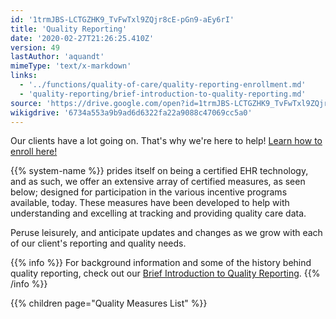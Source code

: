 ```yaml
---
id: '1trmJBS-LCTGZHK9_TvFwTxl9ZQjr8cE-pGn9-aEy6rI'
title: 'Quality Reporting'
date: '2020-02-27T21:26:25.410Z'
version: 49
lastAuthor: 'aquandt'
mimeType: 'text/x-markdown'
links:
  - '../functions/quality-of-care/quality-reporting-enrollment.md'
  - 'quality-reporting/brief-introduction-to-quality-reporting.md'
source: 'https://drive.google.com/open?id=1trmJBS-LCTGZHK9_TvFwTxl9ZQjr8cE-pGn9-aEy6rI'
wikigdrive: '6734a553a9b9ad6d6322fa22a9088c47069cc5a0'
---
```

Our clients have a lot going on. That's why we're here to help! [Learn how to enroll here!](../functions/quality-of-care/quality-reporting-enrollment.md)

{{% system-name %}} prides itself on being a certified EHR technology, and as such, we offer an extensive array of certified measures, as seen below; designed for participation in the various incentive programs available, today. These measures have been developed to help with understanding and excelling at tracking and providing quality care data.

Peruse leisurely, and anticipate updates and changes as we grow with each of our client's reporting and quality needs.

{{% info %}}
For background information and some of the history behind quality reporting, check out our [Brief Introduction to Quality Reporting](quality-reporting/brief-introduction-to-quality-reporting.md).
{{% /info %}}

{{% children page="Quality Measures List" %}}
